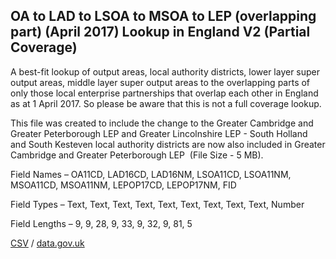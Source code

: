 ## OA to LAD to LSOA to MSOA to LEP (overlapping part) (April 2017) Lookup in England V2 (Partial Coverage)

A best-fit lookup of output
areas, local authority districts, lower layer super output areas, middle layer
super output areas to the overlapping parts of only those local enterprise
partnerships that overlap each other in England as at 1 April 2017. So please
be aware that this is not a full coverage lookup. 





This file was created to
include the change to the Greater Cambridge and Greater Peterborough LEP and
Greater Lincolnshire LEP - South Holland and South Kesteven local authority
districts are now also included in Greater Cambridge and Greater Peterborough
LEP  (File Size - 5 MB). 







Field Names – OA11CD, LAD16CD, LAD16NM, LSOA11CD, LSOA11NM,
MSOA11CD, MSOA11NM, LEPOP17CD, LEPOP17NM, FID



Field Types – Text, Text, Text, Text, Text, Text, Text, Text,
Text, Number



Field Lengths – 9, 9, 28, 9, 33, 9, 32, 9, 81, 5

[CSV](../csv/192.csv) / [data.gov.uk](https://data.gov.uk/dataset/cb152865-4b65-4da4-88b8-8cc62673ed06/oa-to-lad-to-lsoa-to-msoa-to-lep-overlapping-part-april-2017-lookup-in-england-v2-partial-coverage)

